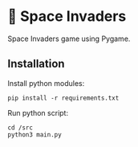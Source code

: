 # :space_invader: Space Invaders
Space Invaders game using Pygame.

Installation
------------

Install python modules:

```
pip install -r requirements.txt
```

Run python script:
```
cd /src
python3 main.py
```
